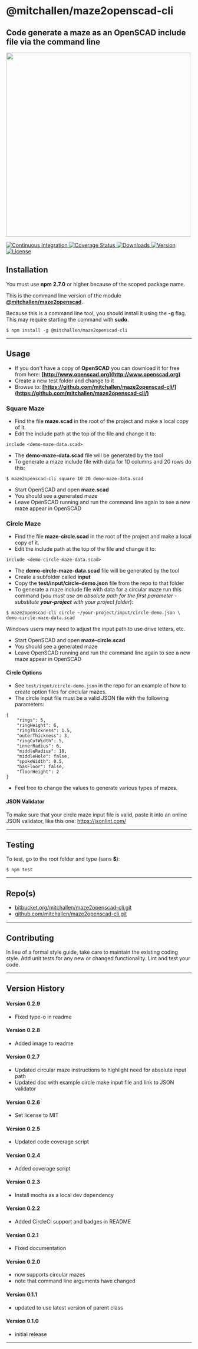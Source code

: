 
@mitchallen/maze2openscad-cli
==
Code generate a maze as an OpenSCAD include file via the command line
--

<img src="https://cdn.rawgit.com/mitchallen/maze2openscad-cli/12f83e5/examples/media/maze-cad.jpg" width="500" />
</p>

<p align="left">
  <a href="https://circleci.com/gh/mitchallen/maze2openscad-cli">
    <img src="https://img.shields.io/circleci/project/github/mitchallen/maze2openscad-cli.svg" alt="Continuous Integration">
  </a>
  <a href="https://codecov.io/gh/mitchallen/maze2openscad-cli">
    <img src="https://codecov.io/gh/mitchallen/maze2openscad-cli/branch/master/graph/badge.svg" alt="Coverage Status">
  </a>
  <a href="https://npmjs.org/package/@mitchallen/maze2openscad-cli">
    <img src="http://img.shields.io/npm/dt/@mitchallen/maze2openscad-cli.svg?style=flat-square" alt="Downloads">
  </a>
  <a href="https://npmjs.org/package/@mitchallen/maze2openscad-cli">
    <img src="http://img.shields.io/npm/v/@mitchallen/maze2openscad-cli.svg?style=flat-square" alt="Version">
  </a>
  <a href="https://npmjs.com/package/@mitchallen/maze2openscad-cli">
    <img src="https://img.shields.io/github/license/mitchallen/maze2openscad-cli.svg" alt="License"></a>
  </a>
</p>

## Installation

You must use __npm__ __2.7.0__ or higher because of the scoped package name.

This is the command line version of the module __[@mitchallen/maze2openscad](https://www.npmjs.com/package/@mitchallen/maze2openscad)__.

Because this is a command line tool, you should install it using the __-g__ flag. This may require starting the command with __sudo__.

    $ npm install -g @mitchallen/maze2openscad-cli
  
* * *

## Usage

* If you don't have a copy of __OpenSCAD__ you can download it for free from here: __[http://www.openscad.org](http://www.openscad.org)__
* Create a new test folder and change to it
* Browse to: __[https://github.com/mitchallen/maze2openscad-cli/](https://github.com/mitchallen/maze2openscad-cli/)__

### Square Maze

* Find the file __maze.scad__ in the root of the project and make a local copy of it.
* Edit the include path at the top of the file and change it to:
```
include <demo-maze-data.scad>
```
      
* The __demo-maze-data.scad__ file will be generated by the tool  
* To generate a maze include file with data for 10 columns and 20 rows do this:
```
$ maze2openscad-cli square 10 20 demo-maze-data.scad
```
        
* Start OpenSCAD and open __maze.scad__
* You should see a generated maze
* Leave OpenSCAD running and run the command line again to see a new maze appear in OpenSCAD

### Circle Maze

* Find the file __maze-circle.scad__ in the root of the project and make a local copy of it.
* Edit the include path at the top of the file and change it to:
```
include <demo-circle-maze-data.scad>
```
      
* The __demo-circle-maze-data.scad__ file will be generated by the tool 
* Create a subfolder called __input__ 
* Copy the __test/input/circle-demo.json__ file from the repo to that folder
* To generate a maze include file with data for a circular maze run this command (*you must use an absolute path for the first parameter - substitute __your-project__ with your project folder*):
```
$ maze2openscad-cli circle ~/your-project/input/circle-demo.json \
demo-circle-maze-data.scad
```
Windows users may need to adjust the input path to use drive letters, etc.
        
* Start OpenSCAD and open __maze-circle.scad__
* You should see a generated maze
* Leave OpenSCAD running and run the command line again to see a new maze appear in OpenSCAD

#### Circle Options

* See ```test/input/circle-demo.json``` in the repo for an example of how to create option files for circlular mazes.
* The circle input file must be a valid JSON file with the following parameters:

```
{
    "rings": 5,
    "ringHeight": 6,
    "ringThickness": 1.5,
    "outerThickness": 3,
    "ringCutWidth": 5,
    "innerRadius": 6,
    "middleRadius": 18,
    "middleHole": false,
    "spokeWidth": 0.5,
    "hasFloor": false,
    "floorHeight": 2
}
```

* Feel free to change the values to generate various types of mazes.

#### JSON Validator

To make sure that your circle maze input file is valid, paste it into an online JSON validator, like this one:  https://jsonlint.com/

* * *

## Testing

To test, go to the root folder and type (sans __$__):

    $ npm test
   
* * *
 
## Repo(s)

* [bitbucket.org/mitchallen/maze2openscad-cli.git](https://bitbucket.org/mitchallen/maze2openscad-cli.git)
* [github.com/mitchallen/maze2openscad-cli.git](https://github.com/mitchallen/maze2openscad-cli.git)

* * *

## Contributing

In lieu of a formal style guide, take care to maintain the existing coding style.
Add unit tests for any new or changed functionality. Lint and test your code.

* * *

## Version History

#### Version 0.2.9

* Fixed type-o in readme

#### Version 0.2.8

* Added image to readme

#### Version 0.2.7

* Updated circular maze instructions to highlight need for absolute input path
* Updated doc with example circle make input file and link to JSON validator

#### Version 0.2.6

* Set license to MIT

#### Version 0.2.5

* Updated code coverage script

#### Version 0.2.4

* Added coverage script

#### Version 0.2.3

* Install mocha as a local dev dependency

#### Version 0.2.2

* Added CircleCI support and badges in README

#### Version 0.2.1

* Fixed documentation

#### Version 0.2.0 

* now supports circular mazes
* note that command line arguments have changed

#### Version 0.1.1 

* updated to use latest version of parent class

#### Version 0.1.0 

* initial release


* * *

